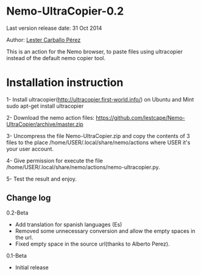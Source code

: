 Nemo-UltraCopier-0.2
==============

Last version release date: 31 Oct 2014

Author: [Lester Carballo Pérez](https://github.com/lestcape)


This is an action for the Nemo browser, to paste files using ultracopier instead of the default nemo copier tool.


Installation instruction
==============

1- Install ultracopier(http://ultracopier.first-world.info/) on Ubuntu and Mint sudo apt-get install ultracopier

2- Download the nemo action files: https://github.com/lestcape/Nemo-UltraCopier/archive/master.zip

3- Uncompress the file Nemo-UltraCopier.zip and copy the contents of 3  files to the place /home/USER/.local/share/nemo/actions where USER it's your user account.

4- Give permission for execute the file /home/USER/.local/share/nemo/actions/nemo-ultracopier.py.

5- Test the result and enjoy.


Change log
--------------
0.2-Beta
  - Add translation for spanish languages (Es)
  - Removed some unnecessary conversion and allow the empty spaces in the url.
  - Fixed empty space in the source url(thanks to Alberto Perez).

0.1-Beta
  - Initial release




